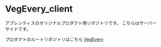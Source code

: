 # VegEvery_client

アプレンティスのオリジナルプロダクト用リポジトリです。 こちらはサーバーサイドです。

プロダクトのルートリポジトリはこちら
[VegEvery](https://github.com/SayuriOkuyama/VegEvery)

